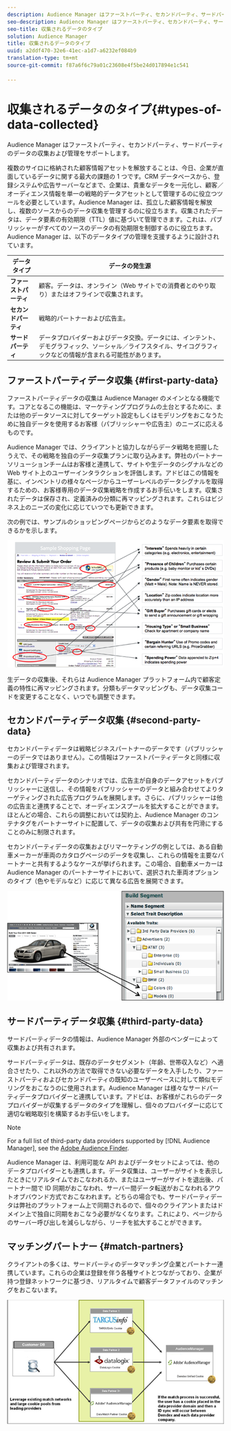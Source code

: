 ```yaml
---
description: Audience Manager はファーストパーティ、セカンドパーティ、サードパーティのデータの収集および管理をサポートします。
seo-description: Audience Manager はファーストパーティ、セカンドパーティ、サードパーティのデータの収集および管理をサポートします。
seo-title: 収集されるデータのタイプ
solution: Audience Manager
title: 収集されるデータのタイプ
uuid: a2ddf470-32e6-41ec-a1d7-a6232ef084b9
translation-type: tm+mt
source-git-commit: f87a6f6c79a01c23608e4f5be24d017894e1c541

---
```



# 収集されるデータのタイプ{#types-of-data-collected}

Audience Manager はファーストパーティ、セカンドパーティ、サードパーティのデータの収集および管理をサポートします。

複数のサイロに格納された顧客情報アセットを解放することは、今日、企業が直面しているデータに関する最大の課題の 1 つです。CRM データベースから、登録システムや広告サーバーなどまで、企業は、貴重なデータを一元化し、顧客／オーディエンス情報を単一の戦略的データアセットとして管理するのに役立つツールを必要としています。Audience Manager は、孤立した顧客情報を解放し、複数のソースからのデータ収集を管理するのに役立ちます。収集されたデータは、データ要素の有効期限（TTL）値に基づいて管理できます。これは、パブリッシャーがすべてのソースのデータの有効期限を制御するのに役立ちます。Audience Manager は、以下のデータタイプの管理を支援するように設計されています。

| データタイプ | データの発生源 |
|---|---|
| **ファーストパーティ** | 顧客。データは、オンライン（Web サイトでの消費者とのやり取り）またはオフラインで収集されます。 |
| **セカンドパーティ** | 戦略的パートナーおよび広告主。 |
| **サードパーティ** | データプロバイダーおよびデータ交換。データには、インテント、デモグラフィック、ソーシャル／ライフスタイル、サイコグラフィックなどの情報が含まれる可能性があります。 |

## ファーストパーティデータ収集 {#first-party-data}

ファーストパーティデータの収集は Audience Manager のメインとなる機能です。コアとなるこの機能は、マーケティングプログラムの土台とするために、または他のデータソースに対してターゲット設定もしくはモデリングをおこなうために独自データを使用するお客様（パブリッシャーや広告主）のニーズに応えるものです。

<!-- 

c_1st_party_data.xml

 -->

Audience Manager では、クライアントと協力しながらデータ戦略を把握したうえで、その戦略を独自のデータ収集プランに取り込みます。弊社のパートナーソリューションチームはお客様と連携して、サイトや生データのシグナルなどの Web サイト上のユーザーインタラクションを評価します。アドビはこの情報を基に、インベントリの様々なページからユーザーレベルのデータシグナルを取得するための、お客様専用のデータ収集戦略を作成するお手伝いをします。収集されたデータは保存され、定義済みの分類に再マッピングされます。これらはビジネス上のニーズの変化に応じていつでも更新できます。

次の例では、サンプルのショッピングページからどのようなデータ要素を取得できるかを示します。

![](assets/1st_party_800px.png)

生データの収集後、それらは Audience Manager プラットフォーム内で顧客定義の特性に再マッピングされます。分類もデータマッピングも、データ収集コードを変更することなく、いつでも調整できます。

## セカンドパーティデータ収集 {#second-party-data}

セカンドパーティデータは戦略ビジネスパートナーのデータです（パブリッシャーのデータではありません）。この情報はファーストパーティデータと同様に収集および管理されます。

<!-- 

c_2nd_party_data.xml

 -->

セカンドパーティデータのシナリオでは、広告主が自身のデータアセットをパブリッシャーに送信し、その情報をパブリッシャーのデータと組み合わせてよりターゲティングされた広告プログラムを展開します。さらに、パブリッシャーは他の広告主と連携することで、オーディエンスプールを拡大することができます。ほとんどの場合、これらの調整においては契約上、Audience Manager のコンテナタグをパートナーサイトに配置して、データの収集および共有を円滑にすることのみに制限されます。

セカンドパーティデータの収集およびリマーケティングの例としては、ある自動車メーカーが車両のカタログページのデータを収集し、これらの情報を主要なパートナーと共有するようなケースが挙げられます。この場合、自動車メーカーは Audience Manager のパートナーサイトにおいて、選択された車両オプションのタイプ（色やモデルなど）に応じて異なる広告を展開できます。

![](assets/2nd_party_700px.png)

## サードパーティデータ収集 {#third-party-data}

サードパーティデータの情報は、Audience Manager 外部のベンダーによって収集および共有されます。

<!-- 

c_3rd_party_data.xml

 -->

サードパーティデータは、既存のデータセグメント（年齢、世帯収入など）へ適合させたり、これ以外の方法で取得できない必要なデータを入手したり、ファーストパーティおよびセカンドパーティの既知のユーザーベースに対して類似モデリングをおこなうのに使用されます。Audience Manager は様々なサードパーティデータプロバイダーと連携しています。アドビは、お客様がこれらのデータプロバイダーが収集するデータのタイプを理解し、個々のプロバイダーに応じて適切な戦略取引を構築するお手伝いをします。

>[!NOTE]
>
>For a full list of third-party data providers supported by [!DNL Audience Manager], see the [Adobe Audience Finder](https://www.adobe-audience-finder.com/).

Audience Manager は、利用可能な API およびデータセットによっては、他のデータプロバイダーとも連携します。データ収集は、ユーザーがサイトを表示したときにリアルタイムでおこなわれるか、またはユーザーがサイトを退出後、パートナー間で ID 同期がおこなわれ、サーバー間データ転送がおこなわれるアウトオブバウンド方式でおこなわれます。どちらの場合でも、サードパーティデータは弊社のプラットフォーム上で同期されるので、個々のクライアントまたはドメイン上で独自に同期をおこなう必要がなくなります。これにより、ページからのサーバー呼び出しを減らしながら、リーチを拡大することができます。

## マッチングパートナー {#match-partners}

クライアントの多くは、サードパーティのデータマッチング企業とパートナー連携しています。これらの企業は登録を伴う各種サイトとつながっており、企業が持つ登録ネットワークに基づき、リアルタイムで顧客データファイルのマッチングをおこないます。

![](assets/data_provider_match_700px.png)


